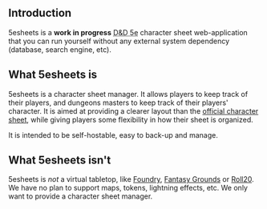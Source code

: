 ## Introduction

5esheets is a **work in progress** <abbr title="Dungeons and Dragons 5th edition">D&D 5e</abbr> character sheet web-application that you can run yourself without any external system dependency (database, search engine, etc).

## What 5esheets is

5esheets is a character sheet manager. It allows players to keep track of their players, and dungeons masters to keep track of their players' character. It is aimed at providing a clearer layout than the [official character sheet](https://media.wizards.com/2022/dnd/downloads/DnD_5E_CharacterSheet_FormFillable.pdf), while giving players some flexibility in how their sheet is organized.

It is intended to be self-hostable, easy to back-up and manage.

## What 5esheets isn't

5esheets is _not_ a virtual tabletop, like [Foundry](https://foundryvtt.com/), [Fantasy Grounds](https://www.fantasygrounds.com) or [Roll20](https://roll20.net/). We have no plan to support maps, tokens, lightning effects, etc. We only want to provide a character sheet manager.
